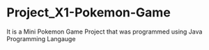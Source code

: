 # Project_X1-Pokemon-Game
It is a Mini Pokemon Game Project that was programmed using Java Programming Langauge
